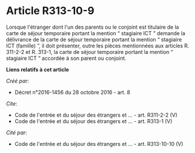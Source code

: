# Article R313-10-9

Lorsque l'étranger dont l'un des parents ou le conjoint est titulaire de la carte de séjour temporaire portant la mention “
stagiaire ICT ” demande la délivrance de la carte de séjour temporaire portant la mention “ stagiaire ICT (famille) ”, il
doit présenter, outre les pièces mentionnées aux articles R. 311-2-2 et R. 313-1, la carte de séjour temporaire portant la
mention “ stagiaire ICT ” accordée à son parent ou conjoint.

**Liens relatifs à cet article**

_Créé par_:

  - Décret n°2016-1456 du 28 octobre 2016 - art. 8

_Cite_:

  - Code de l'entrée et du séjour des étrangers et ... - art. R311-2-2 (V)
  - Code de l'entrée et du séjour des étrangers et ... - art. R313-1 (V)

_Cité par_:

  - Code de l'entrée et du séjour des étrangers et ... - art. R313-10-10 (V)
